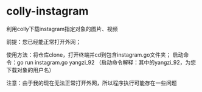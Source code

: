 # colly-instagram
利用colly下载instagram指定对象的图片、视频

前提：您已经能正常打开外网；

使用方法：将仓库clone，打开终端并cd到包含instagram.go文件夹； 启动命令：go run instagram.go yangzi_92 （启动命令解释：其中的yangzi_92，为您下载对象的用户名）

注意：由于我的现在无法正常打开外网，所以程序执行可能存在一些问题
